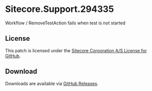 # Sitecore.Support.294335
Workflow / RemoveTestAction fails when test is not started

## License  
This patch is licensed under the [Sitecore Corporation A/S License for GitHub](https://github.com/sitecoresupport/Sitecore.Support.294335/blob/master/LICENSE).  

## Download  
Downloads are available via [GitHub Releases](https://github.com/sitecoresupport/Sitecore.Support.294335/releases).  
